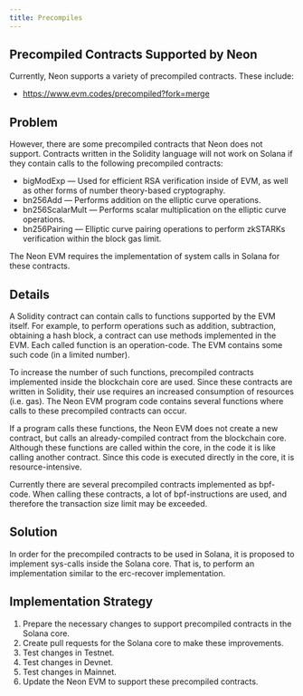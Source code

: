 ```yaml
---
title: Precompiles
---
```


## Precompiled Contracts Supported by Neon
Currently, Neon supports a variety of precompiled contracts. These include:

* https://www.evm.codes/precompiled?fork=merge

## Problem
However, there are some precompiled contracts that Neon does not support. Contracts written in the Solidity language will not work on Solana if they contain calls to the following precompiled contracts:
* bigModExp — Used for efficient RSA verification inside of EVM, as well as other forms of number theory-based cryptography.
* bn256Add — Performs addition on the elliptic curve operations.
* bn256ScalarMult — Performs scalar multiplication on the elliptic curve operations.
* bn256Pairing — Elliptic curve pairing operations to perform zkSTARKs verification within the block gas limit.

The Neon EVM requires the implementation of system calls in Solana for these contracts.

## Details
A Solidity contract can contain calls to functions supported by the EVM itself. For example, to perform operations such as addition, subtraction, obtaining a hash block, a contract can use methods implemented in the EVM. Each called function is an operation-code. The EVM contains some such code (in a limited number).

To increase the number of such functions, precompiled contracts implemented inside the blockchain core are used. Since these contracts are written in Solidity, their use requires an increased consumption of resources (i.e. gas). The Neon EVM program code contains several functions where calls to these precompiled contracts can occur.

If a program calls these functions, the Neon EVM does not create a new contract, but calls an already-compiled contract from the blockchain core. Although these functions are called within the core, in the code it is like calling another contract. Since this code is executed directly in the core, it is resource-intensive.

Currently there are several precompiled contracts implemented as bpf-code. When calling these contracts, a lot of bpf-instructions are used, and therefore the transaction size limit may be exceeded.

## Solution
In order for the precompiled contracts to be used in Solana, it is proposed to implement sys-calls inside the Solana core. That is, to perform an implementation similar to the erc-recover implementation.

## Implementation Strategy
1. Prepare the necessary changes to support precompiled contracts in the Solana core.
2. Create pull requests for the Solana core to make these improvements.
3. Test changes in Testnet.
4. Test changes in Devnet.
5. Test changes in Mainnet.
6. Update the Neon EVM to support these precompiled contracts.